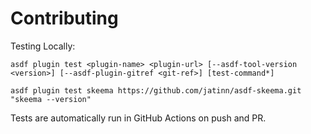 # Contributing

Testing Locally:

```shell
asdf plugin test <plugin-name> <plugin-url> [--asdf-tool-version <version>] [--asdf-plugin-gitref <git-ref>] [test-command*]

asdf plugin test skeema https://github.com/jatinn/asdf-skeema.git "skeema --version"
```

Tests are automatically run in GitHub Actions on push and PR.
